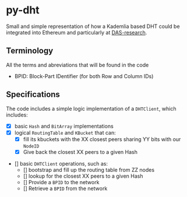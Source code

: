 # py-dht
Small and simple representation of how a Kademlia based DHT could be integrated into Ethereum and particularly at [DAS-research](https://github.com/codex-storage/das-research).

## Terminology
All the terms and abreviations that will be found in the code 
- BPID: Block-Part IDentifier (for both Row and Column IDs)

## Specifications

The code includes a simple logic implementation of a `DHTClient`, which includes:
- [x] basic `Hash` and `BitArray` implementations
- [x] logical `RoutingTable` and `KBucket` that can: 
    - [x] fill its kbuckets with the XX closest peers sharing YY bits with our `NodeID`
    - [x] Give back the closest XX peers to a given Hash
- [] basic `DHTClient` operations, such as:
    - [] bootstrap and fill up the routing table from ZZ nodes
    - [] lookup for the closest XX peers to a given Hash
    - [] Provide a `BPID` to the network
    - [] Retrieve a `BPID` from the network



